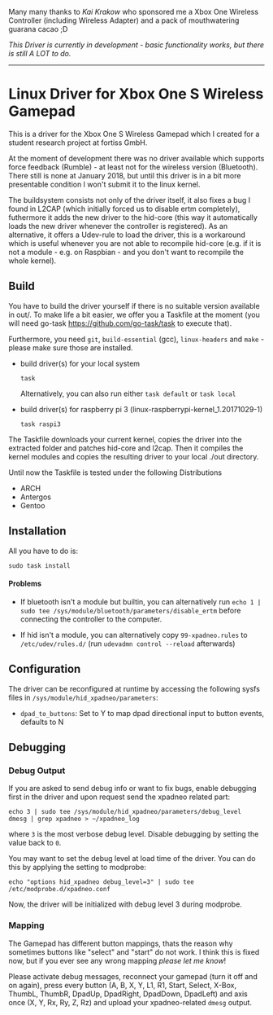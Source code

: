 Many many thanks to *Kai Krakow* who sponsored me a Xbox One Wireless Controller (including Wireless Adapter) and a pack of mouthwatering guarana cacao ;D

*This Driver is currently in development - basic functionality works, but there is still A LOT to do.*

---


# Linux Driver for Xbox One S Wireless Gamepad

This is a driver for the Xbox One S Wireless Gamepad which I created for a student research project at fortiss GmbH.

At the moment of development there was no driver available which supports force feedback (Rumble) - at least not for the wireless version (Bluetooth). There still is none at January 2018, but until this driver is in a bit more presentable condition I won't submit it to the linux kernel.

The buildsystem consists not only of the driver itself, it also fixes a bug I found in L2CAP (which initially forced us to disable ertm completely), futhermore it adds the new driver to the hid-core (this way it automatically loads the new driver whenever the controller is registered). As an alternative, it offers a Udev-rule to load the driver, this is a workaround which is useful whenever you are not able to recompile hid-core (e.g. if it is not a module - e.g. on Raspbian - and you don't want to recompile the whole kernel).

## Build

You have to build the driver yourself if there is no suitable version available in out/.
To make life a bit easier, we offer you a Taskfile at the moment (you will need go-task https://github.com/go-task/task to execute that).

Furthermore, you need `git`, `build-essential` (gcc), `linux-headers` and `make` - please make sure those are installed.

- build driver(s) for your local system
  ```
  task
  ```
  Alternatively, you can also run either `task default` or `task local`

- build driver(s) for raspberry pi 3 (linux-raspberrypi-kernel_1.20171029-1)
  ```
  task raspi3
  ```

The Taskfile downloads your current kernel, copies the driver into the extracted folder and patches hid-core and l2cap. Then it compiles the kernel modules and copies the resulting driver to your local ./out directory.

Until now the Taskfile is tested under the following Distributions
* ARCH
* Antergos
* Gentoo

## Installation

All you have to do is:

```
sudo task install
```

#### Problems

- If bluetooth isn't a module but builtin, you can alternatively run
  `echo 1 | sudo tee /sys/module/bluetooth/parameters/disable_ertm`
  before connecting the controller to the computer.

- If hid isn't a module, you can alternatively copy `99-xpadneo.rules` to `/etc/udev/rules.d/` (run `udevadmn control --reload` afterwards)


## Configuration

The driver can be reconfigured at runtime by accessing the following sysfs
files in `/sys/module/hid_xpadneo/parameters`:

- `dpad_to_buttons`: Set to Y to map dpad directional input to button events,
  defaults to N


## Debugging

### Debug Output
If you are asked to send debug info or want to fix bugs, enable debugging
first in the driver and upon request send the xpadneo related part:

```
echo 3 | sudo tee /sys/module/hid_xpadneo/parameters/debug_level
dmesg | grep xpadneo > ~/xpadneo_log
```

where `3` is the most verbose debug level. Disable debugging by setting the
value back to `0`.

You may want to set the debug level at load time of the driver. You can do
this by applying the setting to modprobe:

```
echo "options hid_xpadneo debug_level=3" | sudo tee /etc/modprobe.d/xpadneo.conf
```

Now, the driver will be initialized with debug level 3 during modprobe.

### Mapping
The Gamepad has different button mappings, thats the reason why sometimes
buttons like "select" and "start" do not work. I think this is fixed now,
but if you ever see any wrong mapping *please let me know*!

Please activate debug messages, reconnect your gamepad (turn it off and on
again), press every button (A, B, X, Y, L1, R1, Start, Select, X-Box, ThumbL,
ThumbR, DpadUp, DpadRight, DpadDown, DpadLeft) and axis once (X, Y, Rx, Ry,
Z, Rz) and upload your xpadneo-related `dmesg` output.


